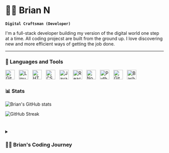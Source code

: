 # 🏄‍♂️ Brian N

**`Digital Craftsman (Developer)`**

I'm a full-stack developer building my version of the digital world one step at a time. All coding projecst are built from the ground up. I love discovering new and more efficient ways of getting the job done.

---

### 🧰 Languages and Tools

<img align="left" alt="Git" width="30px" style="padding-right:10px;" src="https://cdn.jsdelivr.net/gh/devicons/devicon/icons/git/git-original.svg" />
<img align="left" alt="Linux" width="30px" style="padding-right:10px;" src="https://cdn.jsdelivr.net/gh/devicons/devicon/icons/linux/linux-original.svg" />
<img align="left" alt="HTML" width="30px" style="padding-right:10px;" src="https://cdn.jsdelivr.net/gh/devicons/devicon/icons/html5/html5-plain.svg" />
<img align="left" alt="CSS" width="30px" style="padding-right:10px;" src="https://cdn.jsdelivr.net/gh/devicons/devicon/icons/css3/css3-plain.svg" />
<img align="left" alt="JavaScript" width="30px" style="padding-right:10px;" src="https://cdn.jsdelivr.net/gh/devicons/devicon/icons/javascript/javascript-plain.svg" />
<img align="left" alt="React" width="30px" style="padding-right:10px;" src="https://cdn.jsdelivr.net/gh/devicons/devicon/icons/react/react-original.svg" />
<img align="left" alt="NodeJS" width="30px" style="padding-right:10px;" src="https://cdn.jsdelivr.net/gh/devicons/devicon/icons/nodejs/nodejs-original.svg" />
<img align="left" alt="Python" width="30px" style="padding-right:10px;" src="https://cdn.jsdelivr.net/gh/devicons/devicon/icons/python/python-plain.svg" />
<img align="left" alt="GitHub" width="30px" style="padding-right:10px;" src="https://cdn.jsdelivr.net/gh/devicons/devicon/icons/github/github-original.svg" />
<img align="left" alt="Bash" width="30px" style="padding-right:10px;" src="https://cdn.jsdelivr.net/gh/devicons/devicon/icons/bash/bash-original.svg" />
<br />

#

### 📊 Stats

![Brian's GitHub stats](https://github-readme-stats.vercel.app/api?username=0xBN&show_icons=true&theme=gruvbox)

![GitHub Streak](https://streak-stats.demolab.com?user=0xBN&theme=gruvbox&border_radius=4.5)

#

<details>
 <summary><h3>👨‍💻 Brian's Coding Journey</h3></summary>
 I have always loved technology and how it helps to solve daily problems. In my previous work roles, I was the go-to person for anything Excel or data-related. After some time away from professional work environment, I decided to go all-in on learning how to code and pivot careers.  I am currently finishing up The Odin Project, and I am very amazed looking back on where I came from versus what I can code today. After spending a lot of time with the course, I have built a few projects and am quite confident that I can build most apps given my newfound skills (and Google of course!). I have a burning desire to expand my skillset and tackle projects that will create a huge positive impact.

<!--
**0xBN/0xBN** is a ✨ _special_ ✨ repository because its `README.md` (this file) appears on your GitHub profile.

Here are some ideas to get you started:

- 🌱 I’m currently learning ...
- 👯 I’m looking to collaborate on ...
- 🤔 I’m looking for help with ...
- 💬 Ask me about ...
- 📫 How to reach me: ...
- 😄 Pronouns: ...
- ⚡ Fun fact: ...
-->
